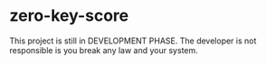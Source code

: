 # zero-key-score
This project is still in DEVELOPMENT PHASE. The developer is not responsible is you break any law and your system.
